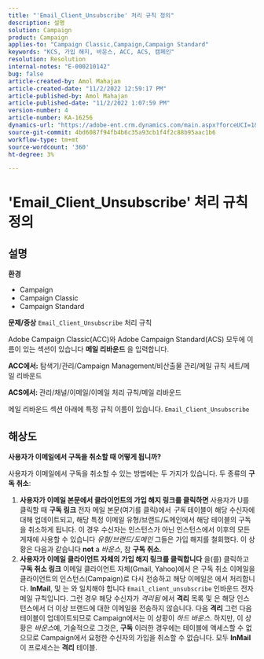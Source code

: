```yaml
---
title: "'Email_Client_Unsubscribe' 처리 규칙 정의"
description: 설명
solution: Campaign
product: Campaign
applies-to: "Campaign Classic,Campaign,Campaign Standard"
keywords: "KCS, 가입 해지, 바운스, ACC, ACS, 캠페인"
resolution: Resolution
internal-notes: "E-000210142"
bug: false
article-created-by: Amol Mahajan
article-created-date: "11/2/2022 12:59:17 PM"
article-published-by: Amol Mahajan
article-published-date: "11/2/2022 1:07:59 PM"
version-number: 4
article-number: KA-16256
dynamics-url: "https://adobe-ent.crm.dynamics.com/main.aspx?forceUCI=1&pagetype=entityrecord&etn=knowledgearticle&id=421b7525-ae5a-ed11-9561-6045bd006a22"
source-git-commit: 4bd6087f94fb4b6c35a93cb1f4f2c88b95aac1b6
workflow-type: tm+mt
source-wordcount: '360'
ht-degree: 3%

---
```


# &#39;Email_Client_Unsubscribe&#39; 처리 규칙 정의

## 설명

<b>환경</b>
- Campaign
- Campaign Classic
- Campaign Standard

<b>문제/증상</b>
`Email_Client_Unsubscribe` 처리 규칙

Adobe Campaign Classic(ACC)와 Adobe Campaign Standard(ACS) 모두에 이름이 있는 섹션이 있습니다 <b>메일 리바운드</b> 을 입력합니다.

<b>ACC에서:</b> 탐색기/관리/Campaign Management/비산출물 관리/메일 규칙 세트/메일 리바운드

<b>ACS에서: </b>관리/채널/이메일/이메일 처리 규칙/메일 리바운드

메일 리바운드 섹션 아래에 특정 규칙 이름이 있습니다. `Email_Client_Unsubscribe`


## 해상도


<b>사용자가 이메일에서 구독을 취소할 때 어떻게 됩니까?</b>

사용자가 이메일에서 구독을 취소할 수 있는 방법에는 두 가지가 있습니다. 두 종류의 <b>구독 취소</b>:

1. <b>사용자가 이메일 본문에서 클라이언트의 가입 해지 링크를 클릭하면</b>
사용자가 U를 클릭할 때
<b>구독 링크</b> 전자 메일 본문(여기를 클릭)에서 *구독* 테이블이 해당 수신자에 대해 업데이트되고, 해당 특정 이메일 유형/브랜드/도메인에서 해당 테이블의 구독을 취소하게 됩니다. 이 경우 수신자는 인스턴스가 아닌 인스턴스에서 이후의 모든 게재에 사용할 수 있습니다 *유형/브랜드/도메인* 그들은 가입 해지를 철회했다. 이 상황은 다음과 같습니다 <b>not</b> a *바운스*, 참 <b>구독 취소</b>.
2. <b>사용자가 이메일 클라이언트 자체의 가입 해지 링크를 클릭합니다</b>
을(를) 클릭하고 
<b>구독 취소 링크</b> 이메일 클라이언트 자체(Gmail, Yahoo)에서 은 구독 취소 이메일을 클라이언트의 인스턴스(Campaign)로 다시 전송하고 해당 이메일은 에서 처리합니다. <b>InMail</b>, 및 는 와 일치해야 합니다 `Email_client_unsubscribe` 인바운드 전자 메일 규칙입니다. 그런 경우 해당 수신자가 *격리됨* 에서 <b>격리</b> 목록 및 은 해당 인스턴스에서 더 이상 브랜드에 대한 이메일을 전송하지 않습니다. 다음 <b>격리</b> 그런 다음 테이블이 업데이트되므로 Campaign에서는 이 상황이 *하드 바운스*. 하지만, 이 상황은 *바운스*&#x200B;예, 기술적으로 그것은, <b>구독</b> 이러한 경우에는 테이블에 액세스할 수 없으므로 Campaign에서 요청한 수신자의 가입을 취소할 수 없습니다. 모두 <b>InMail</b> 이 프로세스는 <b>격리</b> 테이블.

